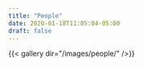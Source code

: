 ```yaml
---
title: "People"
date: 2020-01-18T11:05:04-05:00
draft: false
---
```


 {{< gallery dir="/images/people/" />}}

